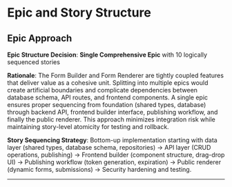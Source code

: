 # Epic and Story Structure

## Epic Approach

**Epic Structure Decision**: **Single Comprehensive Epic** with 10 logically sequenced stories

**Rationale**: The Form Builder and Form Renderer are tightly coupled features that deliver value as
a cohesive unit. Splitting into multiple epics would create artificial boundaries and complicate
dependencies between database schema, API routes, and frontend components. A single epic ensures
proper sequencing from foundation (shared types, database) through backend API, frontend builder
interface, publishing workflow, and finally the public renderer. This approach minimizes integration
risk while maintaining story-level atomicity for testing and rollback.

**Story Sequencing Strategy**: Bottom-up implementation starting with data layer (shared types,
database schema, repositories) → API layer (CRUD operations, publishing) → Frontend builder
(component structure, drag-drop UI) → Publishing workflow (token generation, expiration) → Public
renderer (dynamic forms, submissions) → Security hardening and testing.

---
